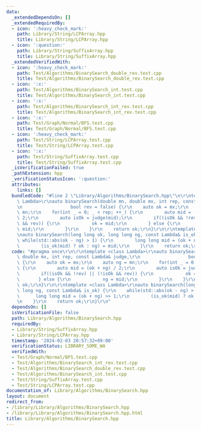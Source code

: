 ```yaml
---
data:
  _extendedDependsOn: []
  _extendedRequiredBy:
  - icon: ':heavy_check_mark:'
    path: Library/String/LCPArray.hpp
    title: Library/String/LCPArray.hpp
  - icon: ':question:'
    path: Library/String/SuffixArray.hpp
    title: Library/String/SuffixArray.hpp
  _extendedVerifiedWith:
  - icon: ':heavy_check_mark:'
    path: Test/Algorithms/BinarySearch_double_rev.test.cpp
    title: Test/Algorithms/BinarySearch_double_rev.test.cpp
  - icon: ':x:'
    path: Test/Algorithms/BinarySearch_int.test.cpp
    title: Test/Algorithms/BinarySearch_int.test.cpp
  - icon: ':x:'
    path: Test/Algorithms/BinarySearch_int_rev.test.cpp
    title: Test/Algorithms/BinarySearch_int_rev.test.cpp
  - icon: ':x:'
    path: Test/Graph/Normal/BFS.test.cpp
    title: Test/Graph/Normal/BFS.test.cpp
  - icon: ':heavy_check_mark:'
    path: Test/String/LCPArray.test.cpp
    title: Test/String/LCPArray.test.cpp
  - icon: ':x:'
    path: Test/String/SuffixArray.test.cpp
    title: Test/String/SuffixArray.test.cpp
  _isVerificationFailed: true
  _pathExtension: hpp
  _verificationStatusIcon: ':question:'
  attributes:
    links: []
  bundledCode: "#line 2 \"Library/Algorithms/BinarySearch.hpp\"\n\r\ntemplate <class\
    \ Lambda>\r\nauto binarySearch(double mn, double mx, int rep, const Lambda& judge,\r\
    \n                  bool rev = false) {\r\n    auto ok = mx;\r\n    auto ng =\
    \ mn;\r\n    for(int _ = 0; _ < rep; ++_) {\r\n        auto mid = (ok + ng) /\
    \ 2;\r\n        auto isOk = judge(mid);\r\n        if((isOk && !rev) || (!isOk\
    \ && rev)) {\r\n            ok = mid;\r\n        } else {\r\n            ng =\
    \ mid;\r\n        }\r\n    }\r\n    return ok;\r\n}\r\n\r\ntemplate <class Lambda>\r\
    \nauto binarySearch(long long ok, long long ng, const Lambda& is_ok) {\r\n   \
    \ while(std::abs(ok - ng) > 1) {\r\n        long long mid = (ok + ng) >> 1;\r\n\
    \        (is_ok(mid) ? ok : ng) = mid;\r\n    }\r\n    return ok;\r\n}\r\n"
  code: "#pragma once\r\n\r\ntemplate <class Lambda>\r\nauto binarySearch(double mn,\
    \ double mx, int rep, const Lambda& judge,\r\n                  bool rev = false)\
    \ {\r\n    auto ok = mx;\r\n    auto ng = mn;\r\n    for(int _ = 0; _ < rep; ++_)\
    \ {\r\n        auto mid = (ok + ng) / 2;\r\n        auto isOk = judge(mid);\r\n\
    \        if((isOk && !rev) || (!isOk && rev)) {\r\n            ok = mid;\r\n \
    \       } else {\r\n            ng = mid;\r\n        }\r\n    }\r\n    return\
    \ ok;\r\n}\r\n\r\ntemplate <class Lambda>\r\nauto binarySearch(long long ok, long\
    \ long ng, const Lambda& is_ok) {\r\n    while(std::abs(ok - ng) > 1) {\r\n  \
    \      long long mid = (ok + ng) >> 1;\r\n        (is_ok(mid) ? ok : ng) = mid;\r\
    \n    }\r\n    return ok;\r\n}\r\n"
  dependsOn: []
  isVerificationFile: false
  path: Library/Algorithms/BinarySearch.hpp
  requiredBy:
  - Library/String/SuffixArray.hpp
  - Library/String/LCPArray.hpp
  timestamp: '2024-02-03 20:57:32+09:00'
  verificationStatus: LIBRARY_SOME_WA
  verifiedWith:
  - Test/Graph/Normal/BFS.test.cpp
  - Test/Algorithms/BinarySearch_int_rev.test.cpp
  - Test/Algorithms/BinarySearch_double_rev.test.cpp
  - Test/Algorithms/BinarySearch_int.test.cpp
  - Test/String/SuffixArray.test.cpp
  - Test/String/LCPArray.test.cpp
documentation_of: Library/Algorithms/BinarySearch.hpp
layout: document
redirect_from:
- /library/Library/Algorithms/BinarySearch.hpp
- /library/Library/Algorithms/BinarySearch.hpp.html
title: Library/Algorithms/BinarySearch.hpp
---
```

